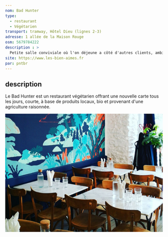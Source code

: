 ```yaml
---
nom: Bad Hunter
type: 
  - restaurant
  - Végétarien
transport: tramway, Hôtel Dieu (lignes 2-3)
adresse: 1 allée de la Maison Rouge
osm: 5679784222
description : >
  Petite salle conviviale où l'on déjeune a côté d'autres clients, ambiance cantine. Cuisine végétarienne raffinée.
site: https://www.les-bien-aimes.fr
par: pntbr
---
```


## description

Le Bad Hunter est un restaurant végétarien offrant une nouvelle carte tous les jours, courte, à base de produits locaux, bio et provenant d'une agriculture raisonnée.

![Bad Hunter](./media/bad-hunter.jpg)
